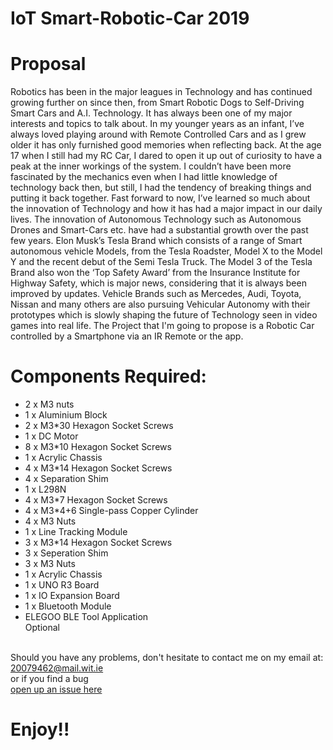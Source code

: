 # IoT Smart-Robotic-Car 2019

# Proposal
Robotics has been in the major leagues in Technology and has continued growing further on since then, from Smart Robotic Dogs to Self-Driving Smart Cars and A.I. Technology. It has always been one of my major interests and topics to talk about. In my younger years as an infant, I’ve always loved playing around with Remote Controlled Cars and as I grew older it has only furnished good memories when reflecting back. At the age 17 when I still had my RC Car, I dared to open it up out of curiosity to have a peak at the inner workings of the system. I couldn’t have been more fascinated by the mechanics even when I had little knowledge of technology back then, but still, I had the tendency of breaking things and putting it back together. Fast forward to now, I’ve learned so much about the innovation of Technology and how it has had a major impact in our daily lives. The innovation of Autonomous Technology such as Autonomous Drones and Smart-Cars etc. have had a substantial growth over the past few years. Elon Musk’s Tesla Brand which consists of a range of Smart autonomous vehicle Models, from the Tesla Roadster, Model X to the Model Y and the recent debut of the Semi Tesla Truck. The Model 3 of the Tesla Brand also won the ‘Top Safety Award’ from the Insurance Institute for Highway Safety, which is major news, considering that it is always been improved by updates. Vehicle Brands such as Mercedes, Audi, Toyota, Nissan and many others are also pursuing Vehicular Autonomy with their prototypes which is slowly shaping the future of Technology seen in video games into real life.
The Project that I'm going to propose is a Robotic Car controlled by a Smartphone via an IR Remote or the app.

# Components Required:
- 2 x M3 nuts
- 1 x Aluminium Block
- 2 x M3*30 Hexagon Socket Screws
- 1 x DC Motor
- 8 x M3*10 Hexagon Socket Screws
- 1 x Acrylic Chassis
- 4 x M3*14 Hexagon Socket Screws
- 4 x Separation Shim
- 1 x L298N
- 4 x M3*7 Hexagon Socket Screws 
- 4 x M3*4+6 Single-pass Copper Cylinder
- 4 x M3 Nuts
- 1 x Line Tracking Module
- 3 x M3*14 Hexagon Socket Screws
- 3 x Seperation Shim
- 3 x M3 Nuts
- 1 x Acrylic Chassis
- 1 x UNO R3 Board
- 1 x IO Expansion Board
- 1 x Bluetooth Module
-	ELEGOO BLE Tool Application <br> Optional <br>

  
<br> Should you have any problems, don't hesitate to contact me on my email at:</br> [20079462@mail.wit.ie](mailto:20079462@mail.wit.ie)
<br>or if you find a bug </br>[open up an issue here](https://github.com/robertsolomon97/Smart-Robotic-Car/issues)

# Enjoy!!
